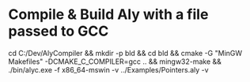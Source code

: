 # Compile & Build Aly with a file passed to GCC
cd C:/Dev/AlyCompiler && mkdir -p bld && cd bld && cmake -G "MinGW Makefiles" -DCMAKE_C_COMPILER=gcc .. && mingw32-make && ./bin/alyc.exe -f x86_64-mswin -v ../Examples/Pointers.aly -v


